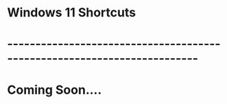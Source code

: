 # Windows 11 Shortcuts

# ------------------------------------------------------------------------

# Coming Soon....

